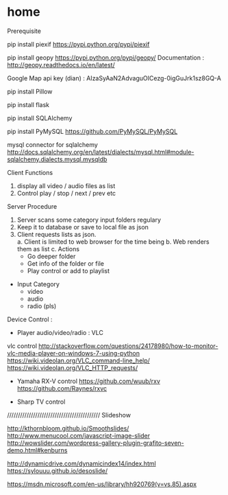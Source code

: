 # home

Prerequisite

pip install piexif
https://pypi.python.org/pypi/piexif

pip install geopy
https://pypi.python.org/pypi/geopy/
Documentation : http://geopy.readthedocs.io/en/latest/

Google Map api key (dian) : AIzaSyAaN2AdvaguOICezg-0igGuJrk1sz8GQ-A

pip install Pillow


pip install flask

pip install SQLAlchemy


pip install PyMySQL
https://github.com/PyMySQL/PyMySQL

mysql connector for sqlalchemy
http://docs.sqlalchemy.org/en/latest/dialects/mysql.html#module-sqlalchemy.dialects.mysql.mysqldb

Client Functions
1. display all video / audio files as list
2. Control play / stop / next / prev etc


Server Procedure
1. Server scans some category input folders regulary 
2. Keep it to database or save to local file as json
3. Client requests lists as json.    
  a. Client is limited to web browser for the time being
  b. Web renders them as list 
  c. Actions
    - Go deeper folder
    - Get info of the folder or file
    - Play control or add to playlist
    
    
* Input Category
  - video
  - audio
  - radio (pls)
  
  
Device Control :
* Player audio/video/radio : VLC

vlc control
http://stackoverflow.com/questions/24178980/how-to-monitor-vlc-media-player-on-windows-7-using-python
https://wiki.videolan.org/VLC_command-line_help/
https://wiki.videolan.org/VLC_HTTP_requests/

* Yamaha RX-V control
https://github.com/wuub/rxv
https://github.com/Raynes/rxvc

* Sharp TV control



///////////////////////////////////////////
Slideshow

http://kthornbloom.github.io/Smoothslides/
http://www.menucool.com/javascript-image-slider
http://wowslider.com/wordpress-gallery-plugin-grafito-seven-demo.html#kenburns

http://dynamicdrive.com/dynamicindex14/index.html
https://sylouuu.github.io/desoslide/


https://msdn.microsoft.com/en-us/library/hh920769(v=vs.85).aspx
